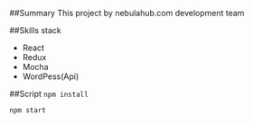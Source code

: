 ##Summary
This project by  nebulahub.com development team

##Skills stack

* React
* Redux
* Mocha
* WordPess(Api)

##Script
`npm install`

`npm start`
